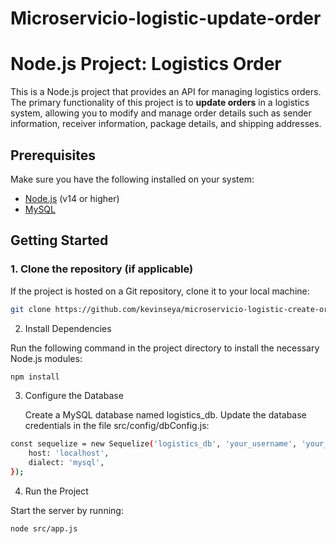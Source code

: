 # Microservicio-logistic-update-order

# Node.js Project: Logistics Order 

This is a Node.js project that provides an API for managing logistics orders. The primary functionality of this project is to **update orders** in a logistics system, allowing you to modify and manage order details such as sender information, receiver information, package details, and shipping addresses.

## Prerequisites

Make sure you have the following installed on your system:
- [Node.js](https://nodejs.org/) (v14 or higher)
- [MySQL](https://www.mysql.com/)

## Getting Started

### 1. Clone the repository (if applicable)
If the project is hosted on a Git repository, clone it to your local machine:
```bash
git clone https://github.com/kevinseya/microservicio-logistic-create-order.git
```
2. Install Dependencies

Run the following command in the project directory to install the necessary Node.js modules:

```bash
npm install
```
3. Configure the Database

    Create a MySQL database named logistics_db.
    Update the database credentials in the file src/config/dbConfig.js:
```bash
const sequelize = new Sequelize('logistics_db', 'your_username', 'your_password', {
    host: 'localhost',
    dialect: 'mysql',
});
```
4. Run the Project

Start the server by running:

```bash
node src/app.js
```
